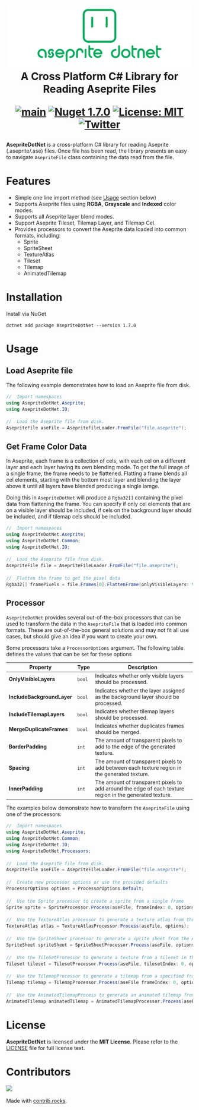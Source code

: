 <h1 align="center">
<img src="https://raw.githubusercontent.com/AristurtleDev/AsepriteDotNet/main/.images/banner.png" alt="AsepriteDotNet Logo">
<br/>
A Cross Platform C# Library for Reading Aseprite Files

[![main](https://github.com/AristurtleDev/AsepriteDotNet/actions/workflows/main.yml/badge.svg)](https://github.com/AristurtleDev/AsepriteDotNet/actions/workflows/main.yml)
[![Nuget 1.7.0](https://img.shields.io/nuget/v/AsepriteDotNet?color=blue&style=flat-square)](https://www.nuget.org/packages/AsepriteDotNet/1.7.0)
[![License: MIT](https://img.shields.io/badge/📃%20license-MIT-blue?style=flat)](LICENSE)
[![Twitter](https://img.shields.io/badge/%20-Share%20On%20Twitter-555?style=flat&logo=twitter)](https://twitter.com/intent/tweet?text=AsepriteDotNet%20by%20%40aristurtledev%0A%0AA%20new%20cross-platform%20library%20in%20C%23%20for%20reading%20Aseprite%20.ase%2F.aseprite%20files.%20https%3A%2F%2Fgithub.com%2FAristurtleDev%2FAsepriteDotNet%0A%0A%23aseprite%20%23dotnet%20%23csharp%20%23oss%0A)
</h1>

**AsepriteDotNet** is a cross-platform C# library for reading Aseprite (.aseprite/.ase) files.  Once file has been read, the library presents an easy to navigate `AsepriteFile` class containing the data read from the file.

# Features
* Simple one line import method (see [Usage](#usage) section below)
* Supports Aseprite files using **RGBA**, **Grayscale** and **Indexed** color modes.
* Supports all Aseprite layer blend modes.
* Support Aseprite Tileset, Tilemap Layer, and Tilemap Cel.
* Provides processors to convert the Aseprite data loaded into common formats, including:
    * Sprite
    * SpriteSheet
    * TextureAtlas
    * Tileset
    * Tilemap
    * AnimatedTilemap

# Installation
Install via NuGet
```
dotnet add package AsepriteDotNet --version 1.7.0
```

# Usage
## Load Aseprite file
The following example demonstrates how to load an Aseprite file from disk.

```csharp
//  Import namespaces
using AsepriteDotNet.Aseprite;
using AsepriteDotNet.IO;

//  Load the Aseprite file from disk.
AsepriteFile aseFile = AsepriteFileLoader.FromFile("file.aseprite");
```

## Get Frame Color Data
In Aseprite, each frame is a collection of cels, with each cel on a different layer and each layer having its own blending mode.  To get the full image of a single frame, the frame needs to be flattened.  Flatting a frame blends all cel elements, starting with the bottom most layer and blending the layer above it until all layers have blended producing a single iamge.

Doing this in `AsepriteDotNet` will produce a `Rgba32[]` containing the pixel data from flattening the frame. You can specify if only cel elements that are on a visible layer should be included, if cels on the background layer should be included, and if tilemap cels should be included.

```csharp
//  Import namespaces
using AsepriteDotNet.Aseprite;
using AsepriteDotNet.Common;
using AsepriteDotNet.IO;

//  Load the Aseprite file from disk.
AsepriteFile file = AsepriteFileLoader.FromFile("file.aseprite");

//  Flatten the frame to get the pixel data
Rgba32[] framePixels = file.Frames[0].FlattenFrame(onlyVisibleLayers: true, includeBackgroundLayer: false, includeTilemapCels: false);
```

## Processor
`AsepriteDotNet` provides several out-of-the-box processors that can be used to transform the data in the `AsepriteFile` that is loaded into common formats.  These are out-of-the-box general solutions and may not fit all use cases, but should give an idea if you want to create your own.

Some processors take a `ProcessorOptions` argument.  The following table defines the values that can be set for these options

| Property | Type | Description |
| --- | --- | --- |
| **OnlyVisibleLayers** | `bool` | Indicates whether only visible layers should be processed. |
| **IncludeBackgroundLayer** | `bool` | Indicates whether the layer assigned as the background layer should be processed. |
| **IncludeTilemapLayers** | `bool` | Indicates whether tilemap layers should be processed. |
| **MergeDuplicateFrames** | `bool` | Indicates whether duplicates frames should be merged. |
| **BorderPadding** | `int` | The amount of transparent pixels to add to the edge of the generated texture. |
| **Spacing** | `int` | The amount of transparent pixels to add between each texture region in the generated texture. |
| **InnerPadding** | `int` | The amount of transparent pixels to add around the edge of each texture region in the generated texture. |

The examples below demonstrate how to transform the `AsepriteFile` using one of the processors:

```cs
//  Import namespaces
using AsepriteDotNet.Aseprite;
using AsepriteDotNet.Common;
using AsepriteDotNet.IO;
using AsepriteDotNet.Processors;

//  Load the Aseprite file from disk.
AsepriteFile aseFile = AsepriteFileLoader.FromFile("file.aseprite");

//  Create new processor options or use the provided defaults
ProcessorOptions options = ProcessorOptions.Default;

//  Use the Sprite processor to create a sprite from a single frame
Sprite sprite = SpriteProcessor.Process(aseFile, frameIndex: 0, options);

//  Use the TextureAtlas processor to generate a texture atlas from the Aseprite file.  A TextureAtlas generates a packed texture with all frames and TextureRegion data describing the bounds of each frame in the source texture
TextureAtlas atlas = TextureAtlasProcessor.Process(aseFile, options);

//  Use the SpriteSheet processor to generate a sprite sheet from the Aseprite file.  A SpriteSheet contains a TextureAtlas as well as AnimationTags which define the animations created from tags in Aseprite.
SpriteSheet spriteSheet = SpriteSheetProcessor.Process(aseFile, options);

//  Use the TileSetProcessor to generate a texture from a tileset in the Aseprite file
Tileset tileset = TilesetProcessor.Process(aseFile, tilesetIndex: 0, options);

//  Use the TilemapProcessor to generate a tilemap from a specified frame in the Aseprite file
Tilemap tilemap = TilemapProcessor.Process(aseFile frameIndex: 0, options);

//  Use the AnimatedTilemapProcess to generate an animated tilemap from the Aseprite file
AnimatedTilemap animatedTilemap = AnimatedTilemapProcessor.Process(aseFile, options);
```

# License
**AsepriteDotNet** is licensed under the **MIT License**.  Please refer to the [LICENSE](LICENSE) file for full license text.

# Contributors
<a href="https://github.com/aristurtledev/asepritedotnet/graphs/contributors">
  <img src="https://contrib.rocks/image?repo=aristurtledev/asepritedotnet" />
</a>

Made with [contrib.rocks](https://contrib.rocks).

